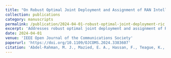```yaml
---
title: "On Robust Optimal Joint Deployment and Assignment of RAN Intelligent Controllers in O-RANs"
collection: publications
category: manuscripts
permalink: /publication/2024-04-01-robust-optimal-joint-deployment-ric
excerpt: 'Addresses robust optimal joint deployment and assignment of RAN Intelligent Controllers (RICs) in Open Radio Access Networks using chance-constrained stochastic optimization and two-stage stochastic optimization with recourse.'
date: 2024-04-01
venue: 'IEEE Open Journal of the Communications Society'
paperurl: 'https://doi.org/10.1109/OJCOMS.2024.3383607'
citation: 'Abdel-Rahman, M. J., Mazied, E. A., Hassan, F., Teague, K., Mackenzie, A. B., Midkiff, S. F., Cardoso, K. V., & Nikolopoulos, D. S. (2024). &quot;On Robust Optimal Joint Deployment and Assignment of RAN Intelligent Controllers in O-RANs.&quot; <i>IEEE Open Journal of the Communications Society</i>, 5, 2358-2376. https://doi.org/10.1109/OJCOMS.2024.3383607'
---
```

